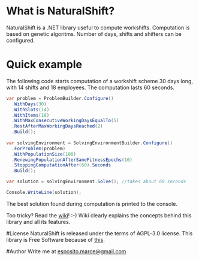 # What is NaturalShift?
NaturalShift is a .NET library useful to compute workshifts. Computation is based on genetic algoritms. Number of days, shifts and shifters can be configured.

# Quick example
The following code starts computation of a workshift scheme 30 days long, with 14 shifts and 18 employees. The computation lasts 60 seconds.

```C#
var problem = ProblemBuilder.Configure()
  .WithDays(30)
  .WithSlots(14)
  .WithItems(18)
  .WithMaxConsecutiveWorkingDaysEqualTo(5)
  .RestAfterMaxWorkingDaysReached(2)
  .Build();
  
var solvingEnvironment = SolvingEnvironmentBuilder.Configure()
  .ForProblem(problem)
  .WithPopulationSize(100)
  .RenewingPopulationAfterSameFitnessEpochs(10)
  .StoppingComputationAfter(60).Seconds
  .Build();

var solution = solvingEnvironment.Solve(); //takes about 60 seconds

Console.WriteLine(solution);
```

The best solution found during computation is printed to the console.

Too tricky? Read the [wiki](A-simple-example)! :-)
Wiki clearly explains the concepts behind this library and all its features.

#License
NaturalShift is released under the terms of AGPL-3.0 license. This library is Free Software because of [this](https://www.youtube.com/watch?v=DjqGvUcPDZs).

#Author
Write me at esposito.marce@gmail.com
